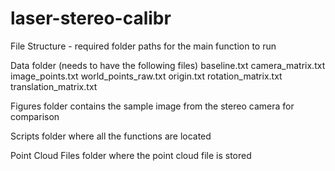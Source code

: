# laser-stereo-calibr

File Structure - required folder paths for the main function to run

Data folder (needs to have the following files)
	baseline.txt
	camera_matrix.txt
	image_points.txt
	world_points_raw.txt
	origin.txt
	rotation_matrix.txt
	translation_matrix.txt

Figures folder
	contains the sample image from the stereo camera for comparison

Scripts folder
	where all the functions are located

Point Cloud Files folder
	where the point cloud file is stored